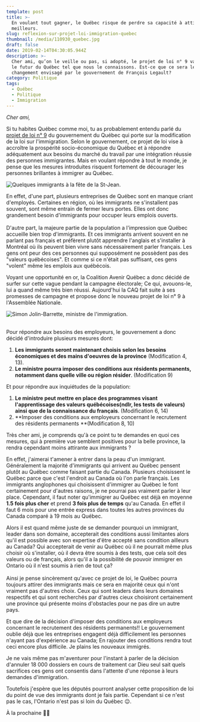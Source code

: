 ```yaml
---
template: post
title: >-
  En voulant tout gagner, le Québec risque de perdre sa capacité à attirer les
  meilleurs.
slug: reflexion-sur-projet-loi-immigration-quebec
thumbnail: /media/110930_quebec.jpg
draft: false
date: 2019-02-14T04:30:05.944Z
description: >-
  Cher ami, qu’on le veille ou pas, si adopté, le projet de loi n° 9 va changer
  le futur du Québec tel que nous le connaissons. Est-ce que ce sera le
  changement envisagé par le gouvernement de François Legault?
category: Politique
tags:
  - Québec 
  - Politique
  - Immigration
---
```

_Cher ami,_

Si tu habites Québec comme moi, tu as probablement entendu parlé du [projet de loi n° 9](http://www.assnat.qc.ca/fr/travaux-parlementaires/projets-loi/projet-loi-9-42-1.html) du gouvernement du Québec qui porte sur la modification de la loi sur l'immigration. Selon le gouvernement, ce projet de loi vise à accroître la prospérité socio-économique du Québec et à répondre adéquatement aux besoins du marché du travail par une intégration réussie des personnes immigrantes. Mais en voulant répondre à tout le monde, je pense que les mesures introduites risquent fortement de décourager les personnes brillantes à immigrer au Québec.

![Quelques immigrants à la fête de la St-Jean.](/media/110930_quebec.jpg "Quelques immigrants à la fête de la St-Jean. mclean.ca")

En effet, d'une part, plusieurs entreprises de Québec sont en manque criant d'employés. Certaines en région, où les immigrants ne s'installent pas souvent, sont même entrain de fermer leurs portes. Elles ont donc grandement besoin d'immigrants pour occuper leurs emplois ouverts.\
\
D'autre part, la majeure partie de la population a l'impression que Québec accueille bien trop d'immigrants. Et ces immigrants arrivent souvent en ne parlant pas français et préfèrent plutôt apprendre l'anglais et s'installer à Montréal où ils peuvent bien vivre sans nécessairement parler français. Les gens ont peur des ces personnes qui supposément ne possèdent pas des "valeurs québécoises". Et comme si ce n'était pas suffisant, ces gens "volent" même les emplois aux québécois.

Voyant une opportunité en or, la Coalition Avenir Québec a donc décidé de surfer sur cette vague pendant la campagne électorale; Ce qui, avouons-le, lui a quand même très bien réussi. Aujourd'hui la CAQ fait suite à ses promesses de campagne et propose donc le nouveau projet de loi n° 9 à l'Assemblée Nationale.

![Simon Jolin-Barrette, ministre de l'immigration.](/media/simonjolinbarrette.jpg "Simon Jolin-Barrette, ministre de l'immigration.")

\
Pour répondre aux besoins des employeurs, le gouvernement a donc décidé d'introduire plusieurs mesures dont:

1. **Les immigrants seront maintenant choisis selon les besoins économiques et des mains d'oeuvres de la province** (Modification 4, 13).
2. **Le ministre pourra imposer des conditions aux résidents permanents, notamment dans quelle ville ou région résider**. (Modification 9)

Et pour répondre aux inquiétudes de la population:

1. **Le ministre peut mettre en place des programmes visant l'apprentissage des valeurs québécoises(ndlr, les tests de valeurs) ainsi que de la connaissance du français**. (Modification 6, 14)
2. **Imposer des conditions aux employeurs concernant le recrutement des résidents permanents **(Modification 8, 10) 

Très cher ami, je comprends qu'à ce point tu te demandes en quoi ces mesures, qui à première vue semblent positives pour la belle province, la rendra cependant moins attirante aux immigrants ?

En effet, j'aimerai t'amener à entrer dans la peau d'un immigrant. Généralement la majorité d'immigrants qui arrivent au Québec pensent plutôt au Québec comme faisant partie du Canada. Plusieurs choisissent le Québec parce que c'est l'endroit au Canada où l'on parle français. Les immigrants anglophones qui choisissent d'immigrer au Québec le font certainement pour d'autres raisons, je ne pourrai pas vraiment parler à leur place. Cependant, il faut noter qu'immigrer au Québec est déjà en moyenne **1.5 fois plus cher** et prend **3 fois plus de temps** qu'au Canada. En effet il faut 6 mois pour une entrée express dans toutes les autres provinces du Canada comparé à 19 mois au Québec.

Alors il est quand même juste de se demander pourquoi un immigrant, leader dans son domaine, accepterait des conditions aussi limitantes alors qu'il est possible avec son expertise d'être accepté sans condition ailleurs au Canada? Qui accepterait de venir au Québec où il ne pourrait même plus choisir où s'installer, où il devra être soumis à des tests, que cela soit des valeurs ou de français, alors qu'il a la possibilité de pouvoir immigrer en Ontario où il n'est soumis à rien de tout ça?\
\
Ainsi je pense sincèrement  qu'avec ce projet de loi, le Québec pourra toujours attirer des immigrants mais ce sera en majorité ceux qui n'ont vraiment pas d'autres choix. Ceux qui sont leaders dans leurs domaines respectifs et qui sont recherchés par d'autres cieux choisiront certainement une province qui présente moins d'obstacles pour ne pas dire un autre pays.

Et que dire de la décision d'imposer des conditions aux employeurs concernant le recrutement des résidents permanents!! Le gouvernement oublie déjà que les entreprises engagent déjà difficilement les personnes n'ayant pas d'expérience au Canada; En rajouter des conditions rendra tout ceci encore plus difficile. Je plains les nouveaux immigrés.

Je ne vais même pas m'aventurer pour l'instant à parler de la décision d'annuler 18 000 dossiers en cours de traitement car Dieu seul sait quels sacrifices ces gens ont consentis dans l'attente d'une réponse à leurs demandes d'immigration.

Toutefois j'espère que les députés pourront analyser cette proposition de loi du point de vue des immigrants dont je fais partie. Cependant si ce n'est pas le cas, l'Ontario n'est pas si loin du Québec 😉.

À la prochaine ✌🏾
